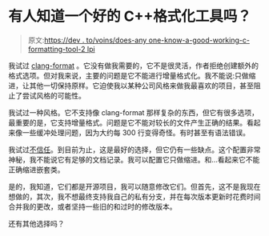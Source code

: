 # 有人知道一个好的 C++格式化工具吗？

> 原文:[https://dev . to/voins/does-any one-know-a-good-working-c-formatting-tool-2 lpi](https://dev.to/voins/does-anybody-know-a-good-working-c-formatting-tool-2lpi)

我试过 [clang-format](https://clang.llvm.org/docs/ClangFormat.html) 。它没有做我需要的，它不是很灵活，作者拒绝创建额外的格式选项。但对我来说，主要的问题是它不能进行增量格式化。我不能说:只做缩进，让其他一切保持原样。它迫使我以某种公司风格来做我最喜欢的项目，甚至阻止了尝试风格的可能性。

我试过一种风格。它不支持像 clang-format 那样复杂的东西，但它有很多选项，最重要的是，它支持增量格式。问题是它不能对较长的文件产生正确的结果。看起来像一些缓冲处理问题，因为大约每 300 行变得奇怪。有时甚至有语法错误。

我试过[不信任](http://uncrustify.sourceforge.net)。到目前为止，这是最好的选择，但它仍有一些缺点。这个配置非常神秘，我不能说它有足够的文档记录。我可以配置它只做缩进。和...看起来它不能正确缩进嵌套类。

是的，我知道，它们都是开源项目，我可以随意修改它们。但首先，这不是我现在想做的，其次，我不想最终支持我自己的私有分支，并在每次版本更新时花费时间合并我的更改，或者坚持一些旧的和过时的修改版本。

还有其他选择吗？